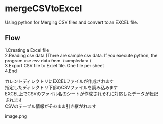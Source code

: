 # mergeCSVtoExcel
Using python for Merging CSV files and convert to an EXCEL file.  

## Flow

1.Creating a Excel file  
2.Reading csv data (There are sample csv data. If you execute python, the program use csv data from ./sampledata )  
3.Export CSV file to Excel file. One file per sheet  
4.End  


カレントディレクトリにEXCELファイルが作成されます  
指定したディレクトリ下部のCSVファイルを読み込みます  
EXCEL上でCSVのファイル名のシートが作成されそれに対応したデータが転記されます  
CSVのテーブル情報がそのまま引き継がれます 





image.png


